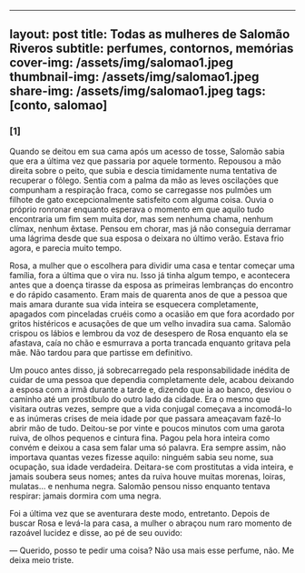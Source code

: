 
---
layout: post
title: Todas as mulheres de Salomão Riveros
subtitle: perfumes, contornos, memórias
cover-img: /assets/img/salomao1.jpeg
thumbnail-img: /assets/img/salomao1.jpeg
share-img: /assets/img/salomao1.jpeg
tags: [conto, salomao]
---

### [1]

Quando se deitou em sua cama após um acesso de tosse, Salomão sabia que era a última vez que passaria por aquele tormento. Repousou a mão direita sobre o peito, que subia e descia timidamente numa tentativa de recuperar o fôlego. Sentia com a palma da mão as leves oscilações que compunham a respiração fraca, como se carregasse nos pulmões um filhote de gato excepcionalmente satisfeito com alguma coisa. Ouvia o próprio ronronar enquanto esperava o momento em que aquilo tudo encontraria um fim sem muita dor, mas sem nenhuma chama, nenhum clímax, nenhum êxtase. Pensou em chorar, mas já não conseguia derramar uma lágrima desde que sua esposa o deixara no último verão. Estava frio agora, e parecia muito tempo.

Rosa, a mulher que o escolhera para dividir uma casa e tentar começar uma família, fora a última que o vira nu. Isso já tinha algum tempo, e acontecera antes que a doença tirasse da esposa as primeiras lembranças do encontro e do rápido casamento. Eram mais de quarenta anos de que a pessoa que mais amara durante sua vida inteira se esquecera completamente, apagados com pinceladas cruéis como a ocasião em que fora acordado por gritos histéricos e acusações de que um velho invadira sua cama. Salomão crispou os lábios e lembrou da voz de desespero de Rosa enquanto ela se afastava, caía no chão e esmurrava a porta trancada enquanto gritava pela mãe. Não tardou para que partisse em definitivo.

Um pouco antes disso, já sobrecarregado pela responsabilidade inédita de cuidar de uma pessoa que dependia completamente dele, acabou deixando a esposa com a irmã durante a tarde e, dizendo que ia ao banco, desviou o caminho até um prostíbulo do outro lado da cidade. Era o mesmo que visitara outras vezes, sempre que a vida conjugal começava a incomodá-lo e as inúmeras crises de meia idade por que passara ameaçavam fazê-lo abrir mão de tudo. Deitou-se por vinte e poucos minutos com uma garota ruiva, de olhos pequenos e cintura fina. Pagou pela hora inteira como convém e deixou a casa sem falar uma só palavra. Era sempre assim, não importava quantas vezes fizesse aquilo: ninguém sabia seu nome, sua ocupação, sua idade verdadeira. Deitara-se com prostitutas a vida inteira, e jamais soubera seus nomes; antes da ruiva houve muitas morenas, loiras, mulatas… e nenhuma negra. Salomão pensou nisso enquanto tentava respirar: jamais dormira com uma negra.

Foi a última vez que se aventurara deste modo, entretanto. Depois de buscar Rosa e levá-la para casa, a mulher o abraçou num raro momento de razoável lucidez e disse, ao pé de seu ouvido:

— Querido, posso te pedir uma coisa? Não usa mais esse perfume, não. Me deixa meio triste.
